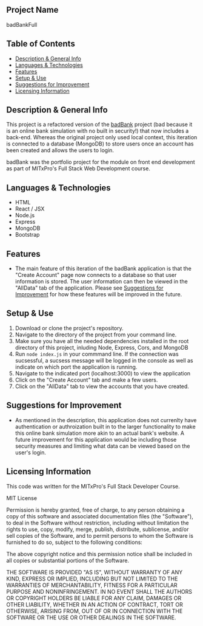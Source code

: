 ## Project Name
badBankFull

## Table of Contents
 - [Description & General Info](https://github.com/briennekordis/badBankFull/blob/main/README.md#description--general-info)
 - [Languages & Technologies](https://github.com/briennekordis/badBankFull/blob/main/README.md#languages--technologies)
 - [Features](https://github.com/briennekordis/badBankFull/blob/main/README.md#dfeatures)
 - [Setup & Use](https://github.com/briennekordis/badBankFull/blob/main/README.md#setup--use)
 - [Suggestions for Improvement](https://github.com/briennekordis/badBankFull/blob/main/README.md#suggestions-for-improvement)
 - [Licensing Information](https://github.com/briennekordis/badBankFull/blob/main/README.md#licensing-information)
 
## Description & General Info
This project is a refactored version of the [badBank](https://github.com/briennekordis/badBank/blob/main/README.md#description--general-info) project (bad because it is an online bank simulation with no built in security!) that now includes a back-end. Whereas the original project only used local context, this iteration
is connected to a database (MongoDB) to store users once an account has been created and allows the users to login. 

badBank was the portfolio project for the module on front end development as part of MITxPro's Full Stack Web Development course.

## Languages & Technologies
- HTML
- React / JSX
- Node.js
- Express
- MongoDB
- Bootstrap

## Features 
- The main feature of this iteration of the badBank application is that the "Create Account" page now connects to a database so that user information is stored. 
The user information can then be viewed in the "AllData" tab of the application. Please see [Suggestions for Improvement](https://github.com/briennekordis/badBankFull/blob/main/README.md#suggestions-for-improvement) for how these features will be improved in the future. 

## Setup & Use
1. Download or clone the project's repository. 
3. Navigate to the directory of the project from your command line. 
4. Make sure you have all the needed dependencies installed in the root directory of this project, inluding Node, Express, Cors, and MongoDB
5. Run `node index.js` in your commmand line. If the connection was sucsessful, a sucsess message will be logged in the console as well as indicate on which port the application is running.
6. Navigate to the indicated port (localhost:3000) to view the application
7. Click on the  "Create Account" tab and make a few users. 
8. Click on the "AllData" tab to view the accounts that you have created. 

## Suggestions for Improvement
- As mentioned in the description, this application does not currenlty have authentication or authroization built in to the larger functionality to make this online bank simulation more akin to
 an actual bank's website. A future improvement for this application would be including those security measures and limiting what data can be viewed based on the user's login.

## Licensing Information
This code was written for the MITxPro's Full Stack Developer Course.

MIT License

Permission is hereby granted, free of charge, to any person obtaining a copy of this software and associated documentation files (the "Software"), to deal in the Software without restriction, including without limitation the rights to use, copy, modify, merge, publish, distribute, sublicense, and/or sell copies of the Software, and to permit persons to whom the Software is furnished to do so, subject to the following conditions:

The above copyright notice and this permission notice shall be included in all copies or substantial portions of the Software.

THE SOFTWARE IS PROVIDED "AS IS", WITHOUT WARRANTY OF ANY KIND, EXPRESS OR IMPLIED, INCLUDING BUT NOT LIMITED TO THE WARRANTIES OF MERCHANTABILITY, FITNESS FOR A PARTICULAR PURPOSE AND NONINFRINGEMENT. IN NO EVENT SHALL THE AUTHORS OR COPYRIGHT HOLDERS BE LIABLE FOR ANY CLAIM, DAMAGES OR OTHER LIABILITY, WHETHER IN AN ACTION OF CONTRACT, TORT OR OTHERWISE, ARISING FROM, OUT OF OR IN CONNECTION WITH THE SOFTWARE OR THE USE OR OTHER DEALINGS IN THE SOFTWARE.

